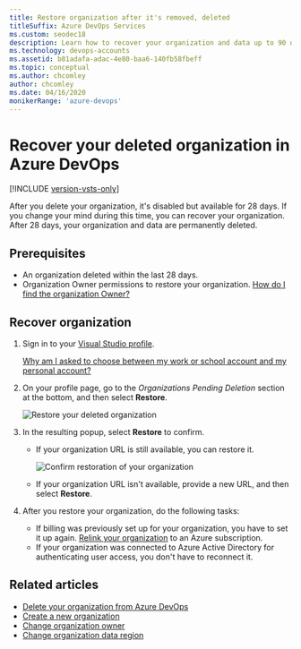 ```yaml
---
title: Restore organization after it's removed, deleted
titleSuffix: Azure DevOps Services
ms.custom: seodec18
description: Learn how to recover your organization and data up to 90 days after being deleted, done with organization Owner permissions.
ms.technology: devops-accounts
ms.assetid: b81adafa-adac-4e80-baa6-140fb58fbeff
ms.topic: conceptual
ms.author: chcomley
author: chcomley
ms.date: 04/16/2020
monikerRange: 'azure-devops'
---
```


# Recover your deleted organization in Azure DevOps

[!INCLUDE [version-vsts-only](../../includes/version-vsts-only.md)]

After you delete your organization, it's disabled but available for 28 days. If you change your mind during this time, you can recover your organization. After 28 days, your organization and data are permanently deleted.

## Prerequisites

- An organization deleted within the last 28 days.
- Organization Owner permissions to restore your organization. [How do I find the organization Owner?](../security/lookup-organization-owner-admin.md)

## Recover organization

1.  Sign in to your [Visual Studio profile](https://app.vsaex.visualstudio.com/profile/view).

    [Why am I asked to choose between my work or school account and my personal account?](faq-user-and-permissions-management.md#ChooseOrgAcctMSAcct)

2.  On your profile page, go to the _Organizations Pending Deletion_ section at the bottom, and then select **Restore**.

    ![Restore your deleted organization](media/shared/visual-studio-profile-page.png)

3.  In the resulting popup, select **Restore** to confirm.

    - If your organization URL is still available, you can restore it.

      ![Confirm restoration of your organization](media/recover-your-organization/confirm-restore-organization.png)

    - If your organization URL isn't available, provide a new URL, and then select **Restore**.

4.  After you restore your organization, do the following tasks:

    - If billing was previously set up for your organization, you have to set it up again. [Relink your organization](../billing/set-up-billing-for-your-organization-vs.md) to an Azure subscription.
    - If your organization was connected to Azure Active Directory for authenticating user access, you don't have to reconnect it.

## Related articles

- [Delete your organization from Azure DevOps](delete-your-organization.md)
- [Create a new organization](create-organization.md)
- [Change organization owner](change-organization-ownership.md)
- [Change organization data region](change-organization-location.md)
